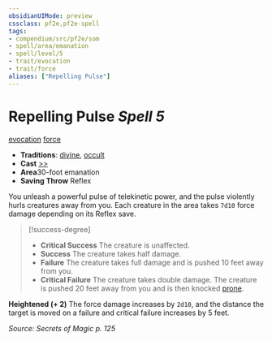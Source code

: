 ```yaml
---
obsidianUIMode: preview
cssclass: pf2e,pf2e-spell
tags:
- compendium/src/pf2e/som
- spell/area/emanation
- spell/level/5
- trait/evocation
- trait/force
aliases: ["Repelling Pulse"]
---
```

# Repelling Pulse *Spell 5*   
[evocation](rules/traits/evocation.md)  [force](rules/traits/force.md)  

- **Traditions**: [divine](rules/traits/divine.md), [occult](rules/traits/occult.md)
- **Cast** [>>](rules/core-rulebook/chapter-9-playing-the-game.md#Actions "Two-Action") 
- **Area**30-foot emanation
- **Saving Throw** Reflex

You unleash a powerful pulse of telekinetic power, and the pulse violently hurls creatures away from you. Each creature in the area takes `7d10` force damage depending on its Reflex save.

> [!success-degree] 
> - **Critical Success** The creature is unaffected.
> - **Success** The creature takes half damage.
> - **Failure** The creature takes full damage and is pushed 10 feet away from you.
> - **Critical Failure** The creature takes double damage. The creature is pushed 20 feet away from you and is then knocked [prone](rules/conditions.md#Prone).

**Heightened (+ 2)** The force damage increases by `2d10`, and the distance the target is moved on a failure and critical failure increases by 5 feet.

*Source: Secrets of Magic p. 125*
